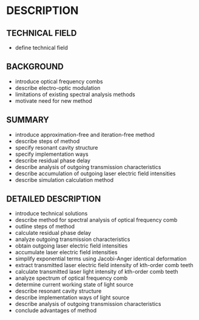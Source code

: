 # DESCRIPTION

## TECHNICAL FIELD

- define technical field

## BACKGROUND

- introduce optical frequency combs
- describe electro-optic modulation
- limitations of existing spectral analysis methods
- motivate need for new method

## SUMMARY

- introduce approximation-free and iteration-free method
- describe steps of method
- specify resonant cavity structure
- specify implementation ways
- describe residual phase delay
- describe analysis of outgoing transmission characteristics
- describe accumulation of outgoing laser electric field intensities
- describe simulation calculation method

## DETAILED DESCRIPTION

- introduce technical solutions
- describe method for spectral analysis of optical frequency comb
- outline steps of method
- calculate residual phase delay
- analyze outgoing transmission characteristics
- obtain outgoing laser electric field intensities
- accumulate laser electric field intensities
- simplify exponential terms using Jacobi-Anger identical deformation
- extract transmitted laser electric field intensity of kth-order comb teeth
- calculate transmitted laser light intensity of kth-order comb teeth
- analyze spectrum of optical frequency comb
- determine current working state of light source
- describe resonant cavity structure
- describe implementation ways of light source
- describe analysis of outgoing transmission characteristics
- conclude advantages of method

